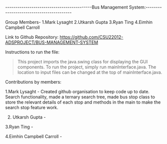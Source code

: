 -------------------------------------------Bus Management System:-----------------------------------------

Group Members-
1.Mark Lysaght
2.Utkarsh Gupta
3.Ryan Ting
4.Eimhin Campbell Carroll

Link to Github Repository:
https://github.com/CSU22012-ADSPROJECT/BUS-MANAGEMENT-SYSTEM

Instructions to run the file:
>This project imports the java.swing class for displaying the GUI components.
>To run the project, simply run mainInterface.java.
>The location to input files can be changed at the top of mainInterface.java.

Contributions by members:

1.Mark Lysaght - Created github organisation to keep code up to date. Search functionality, made a ternary search tree, made bus stop class to store the relevant details of each stop and methods in the main to make the search stop feature work.



2. Utkarsh Gupta -



3.Ryan Ting -



4.Eimhin Campbell Carroll -
